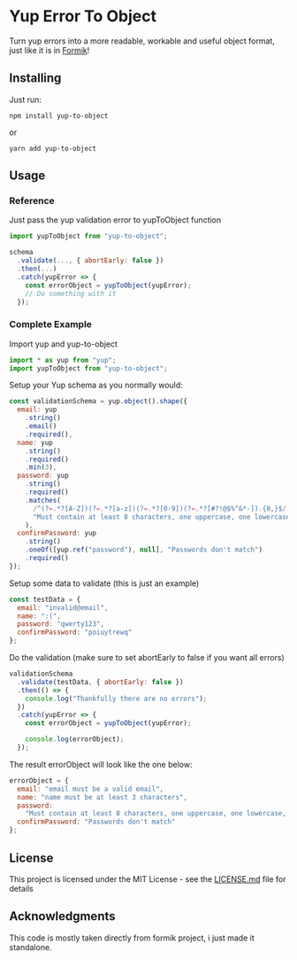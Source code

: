 # Yup Error To Object

Turn yup errors into a more readable, workable and useful object format, just like it is in [Formik](https://github.com/jaredpalmer/formik)!

## Installing

Just run:

```
npm install yup-to-object
```

or

```
yarn add yup-to-object
```

## Usage

### Reference

Just pass the yup validation error to yupToObject function

```javascript
import yupToObject from "yup-to-object";

schema
  .validate(..., { abortEarly: false })
  .then(...)
  .catch(yupError => {
    const errorObject = yupToObject(yupError);
    // Do something with it
  });
```

### Complete Example

Import yup and yup-to-object

```javascript
import * as yup from "yup";
import yupToObject from "yup-to-object";
```

Setup your Yup schema as you normally would:

```javascript
const validationSchema = yup.object().shape({
  email: yup
    .string()
    .email()
    .required(),
  name: yup
    .string()
    .required()
    .min(3),
  password: yup
    .string()
    .required()
    .matches(
      /^(?=.*?[A-Z])(?=.*?[a-z])(?=.*?[0-9])(?=.*?[#?!@$%^&*-]).{8,}$/,
      "Must contain at least 8 characters, one uppercase, one lowercase, one number and a special character"
    ),
  confirmPassword: yup
    .string()
    .oneOf([yup.ref("password"), null], "Passwords don't match")
    .required()
});
```

Setup some data to validate (this is just an example)

```javascript
const testData = {
  email: "invalid@email",
  name: ":(",
  password: "qwerty123",
  confirmPassword: "poiuytrewq"
};
```

Do the validation (make sure to set abortEarly to false if you want all errors)

```javascript
validationSchema
  .validate(testData, { abortEarly: false })
  .then(() => {
    console.log("Thankfully there are no errors");
  })
  .catch(yupError => {
    const errorObject = yupToObject(yupError);

    console.log(errorObject);
  });
```

The result errorObject will look like the one below:

```javascript
errorObject = {
  email: "email must be a valid email",
  name: "name must be at least 3 characters",
  password:
    "Must contain at least 8 characters, one uppercase, one lowercase, one number and a special character",
  confirmPassword: "Passwords don't match"
};
```

## License

This project is licensed under the MIT License - see the [LICENSE.md](LICENSE.md) file for details

## Acknowledgments

This code is mostly taken directly from formik project, i just made it standalone.
